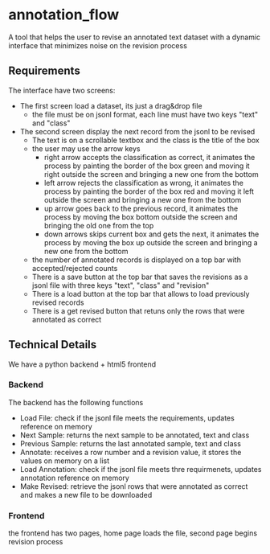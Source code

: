 # annotation_flow

A tool that helps the user to revise an annotated text dataset with a dynamic interface that minimizes noise on the revision process

## Requirements
The interface have two screens:
 * The first screen load a dataset, its just a drag&drop file
    * the file must be on jsonl format, each line must have two keys "text" and "class"
 * The second screen display the next record from the jsonl to be revised
   * The text is on a scrollable textbox and the class is the title of the box
   * the user may use the arrow keys
     * right arrow accepts the classification as correct, it animates the process by painting the border of the box green and moving it right outside the screen and bringing a new one from the bottom
     * left arrow rejects the classification as wrong, it animates the process by painting the border of the box red and moving it left outside the screen and bringing a new one from the bottom
     * up arrow goes back to the previous record, it animates the process by moving the box bottom outside the screen and bringing the old one from the top
     * down arrows skips current box and gets the next, it animates the process by moving the box up outside the screen and bringing a new one from the bottom
   * the number of annotated records is displayed on a top bar with accepted/rejected counts
   * There is a save button at the top bar that saves the revisions as a jsonl file with three keys "text", "class" and "revision"  
   * There is a load button at the top bar that allows to load previously revised records
   * There is a get revised button that retuns only the rows that were annotated as correct

## Technical Details
We have a python backend + html5 frontend

### Backend
The backend has the following functions

* Load File: check if the jsonl file meets the requirements, updates reference on memory
* Next Sample: returns the next sample to be annotated, text and class
* Previous Sample: returns the last annotated sample, text and class
* Annotate: receives a row number and a revision value, it stores the values on memory on a list
* Load Annotation: check if the jsonl file meets thre requirmenets, updates annotation reference on memory 
* Make Revised: retrieve the jsonl rows that were annotated as correct and makes a new file to be downloaded

### Frontend
the frontend has two pages, home page loads the file, second page begins revision process